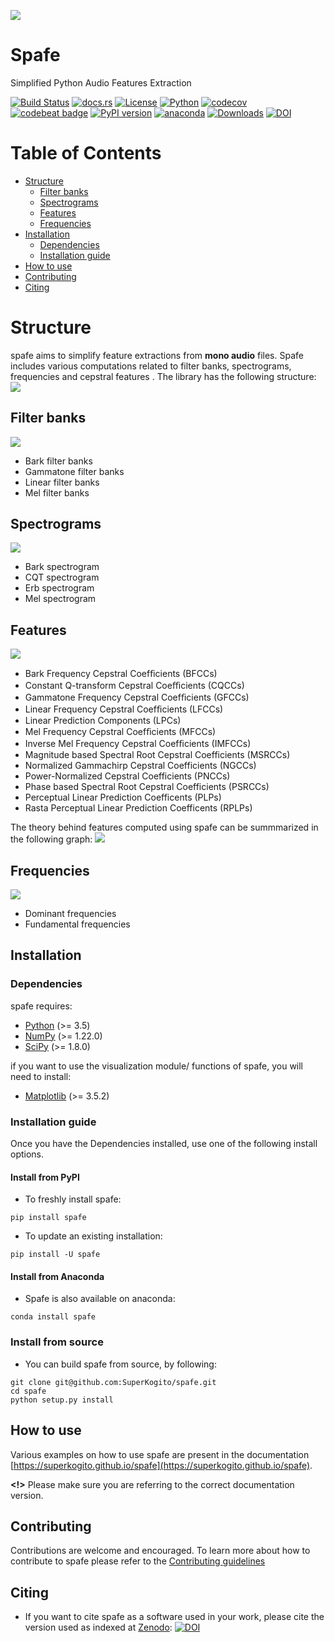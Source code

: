 ![](https://github.com/SuperKogito/spafe/blob/master/media/logo.png?raw=true)

# Spafe

Simplified Python Audio Features Extraction

[![Build Status](https://github.com/SuperKogito/spafe/actions/workflows/ci.yml/badge.svg)](https://github.com/SuperKogito/spafe/actions)
[![docs.rs](https://img.shields.io/docsrs/docs)](https://superkogito.github.io/spafe/)
[![License](https://img.shields.io/badge/license-BSD%203--Clause%20License%20(Revised)%20-blue)](https://github.com/SuperKogito/spafe/blob/master/LICENSE)
[![Python](https://img.shields.io/badge/python-3.5%20%7C%203.6%20%7C%203.7%20%7C%203.8%20%7C%203.9%20%7C%203.10-blue)](https://www.python.org/doc/versions/)
[![codecov](https://codecov.io/gh/SuperKogito/spafe/branch/master/graph/badge.svg)](https://codecov.io/gh/SuperKogito/spafe)
[![codebeat badge](https://codebeat.co/badges/97f81ec3-b8a3-42ff-a9f5-f6cf165f4448)](https://codebeat.co/projects/github-com-superkogito-spafe-master)
[![PyPI version](https://badge.fury.io/py/spafe.svg)](https://badge.fury.io/py/spafe)
[![anaconda](https://anaconda.org/superkogito/spafe/badges/version.svg)](https://anaconda.org/SuperKogito/spafe)
[![Downloads](https://pepy.tech/badge/spafe)](https://pepy.tech/project/spafe)
[![DOI](https://zenodo.org/badge/DOI/10.5281/zenodo.6824667.svg)](https://doi.org/10.5281/zenodo.6824667)


#  Table of Contents

- [Structure](#Structure)
  - [Filter banks](#Filter-banks)
  - [Spectrograms](#Spectrograms)
  - [Features](#Features)
  - [Frequencies](#Frequencies)
- [Installation](#Installation)
  - [Dependencies](#Dependencies)
  - [Installation guide](#Installation-guide)
- [How to use](#How-to-use)
- [Contributing](#Contributing)
- [Citing](#Citing)

# Structure
spafe aims to simplify feature extractions from **mono audio** files.
Spafe includes various computations related to filter banks, spectrograms, frequencies and cepstral features .
The library has the following structure:
![](https://github.com/SuperKogito/spafe/raw/master/media/spafe-structure.png)

## Filter banks
![](https://github.com/SuperKogito/spafe/blob/master/media/bark_fbanks.png?raw=true)
  - Bark filter banks
  - Gammatone filter banks
  - Linear filter banks
  - Mel filter banks

## Spectrograms
![](https://github.com/SuperKogito/spafe/blob/master/media/melspectrogram.png?raw=true)  
  - Bark spectrogram
  - CQT spectrogram
  - Erb spectrogram
  - Mel spectrogram

## Features
![](https://github.com/SuperKogito/spafe/blob/master/media/gfcc.png?raw=true)
  - Bark Frequency Cepstral Coefﬁcients (BFCCs)
  - Constant Q-transform Cepstral Coeﬃcients (CQCCs)
  - Gammatone Frequency Cepstral Coefﬁcients (GFCCs)
  - Linear Frequency Cepstral Coefﬁcients (LFCCs)
  - Linear Prediction Components (LPCs)
  - Mel Frequency Cepstral Coefﬁcients (MFCCs)
  - Inverse Mel Frequency Cepstral Coefﬁcients (IMFCCs)
  - Magnitude based Spectral Root Cepstral Coefficients (MSRCCs)
  - Normalized Gammachirp Cepstral Coefficients (NGCCs)
  - Power-Normalized Cepstral Coefficients (PNCCs)
  - Phase based Spectral Root Cepstral Coefficients (PSRCCs)
  - Perceptual Linear Prediction Coefficents (PLPs)
  - Rasta Perceptual Linear Prediction Coefficents (RPLPs)

The theory behind features computed using spafe can be summmarized in the following graph:
![](https://github.com/SuperKogito/spafe/blob/master/media/features-extraction-algorithms.png?raw=true)

## Frequencies
![](https://github.com/SuperKogito/spafe/blob/master/media/dominant_frequencies.png?raw=true)
  - Dominant frequencies
  - Fundamental frequencies

## Installation
### Dependencies

spafe requires:

-	[Python](https://www.python.org/) (>= 3.5)
-	[NumPy](https://numpy.org/) (>= 1.22.0)
-	[SciPy](https://scipy.org/) (>= 1.8.0)

if you want to use the visualization module/ functions of spafe, you will need to install:

- [Matplotlib](https://matplotlib.org/) (>= 3.5.2)


### Installation guide
Once you have the Dependencies installed, use one of the following install options.

#### Install from PyPI
- To freshly install spafe:
```
pip install spafe
```
-  To update an existing installation:
```
pip install -U spafe
```

#### Install from Anaconda
- Spafe is also available on anaconda:
```
conda install spafe
```

### Install from source
- You can build spafe from source, by following:
```
git clone git@github.com:SuperKogito/spafe.git
cd spafe
python setup.py install
```

## How to use

Various examples on how to use spafe are present in the documentation [https://superkogito.github.io/spafe](https://superkogito.github.io/spafe).

**<!>** Please make sure you are referring to the correct documentation version.

## Contributing

Contributions are welcome and encouraged. To learn more about how to contribute to spafe please refer to the [Contributing guidelines](https://github.com/SuperKogito/spafe/blob/master/CONTRIBUTING.md)

## Citing

-  If you want to cite spafe as a software used in your work, please
   cite the version used as indexed at [Zenodo](https://zenodo.org/):
   [![DOI](https://zenodo.org/badge/DOI/10.5281/zenodo.6824667.svg)](https://doi.org/10.5281/zenodo.6824667)

